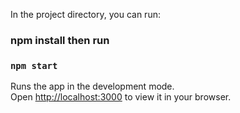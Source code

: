 In the project directory, you can run:
### npm install then run
### `npm start`

Runs the app in the development mode.\
Open [http://localhost:3000](http://localhost:3000) to view it in your browser.
